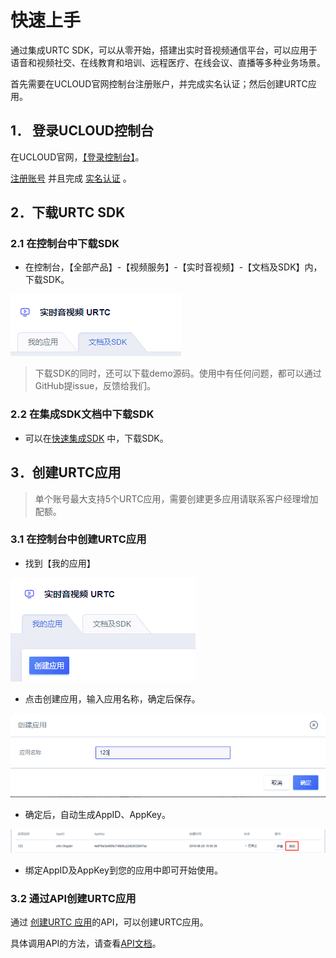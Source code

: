 # 快速上手

通过集成URTC SDK，可以从零开始，搭建出实时音视频通信平台，可以应用于语音和视频社交、在线教育和培训、远程医疗、在线会议、直播等多种业务场景。 

首先需要在UCLOUD官网控制台注册账户，并完成实名认证；然后创建URTC应用。

## 1． 登录UCLOUD控制台

在UCLOUD官网，[【登录控制台】](https://passport.ucloud.cn/?service=https://console.ucloud.cn/#login)。  

 [注册账号](https://passport.ucloud.cn/#register) 并且完成 [实名认证](https://docs.ucloud.cn/account/identity_verification/overview) 。  

## 2．下载URTC SDK  

### 2.1  在控制台中下载SDK

 - 在控制台，【全部产品】-【视频服务】-【实时音视频】-【文档及SDK】内，下载SDK。  

![](/images/download_SDK.png) 
  
>下载SDK的同时，还可以下载demo源码。使用中有任何问题，都可以通过GitHub提issue，反馈给我们。

### 2.2 在集成SDK文档中下载SDK

 - 可以在[快速集成SDK](/video/urtc/sdk/VideoStart) 中，下载SDK。


## 3．创建URTC应用

> 单个账号最大支持5个URTC应用，需要创建更多应用请联系客户经理增加配额。

### 3.1  在控制台中创建URTC应用

 - 找到【我的应用】  

![](/images/creat_app.png) 

 - 点击创建应用，输入应用名称，确定后保存。  
 
![](/images/creat_app_2.png) 

 - 确定后，自动生成AppID、AppKey。  
 
![](/images/app_go.png) 

 - 绑定AppID及AppKey到您的应用中即可开始使用。
 
### 3.2  通过API创建URTC应用

通过 [创建URTC 应用](https://docs.ucloud.cn/api/urtc-api/create_urtc_app)的API，可以创建URTC应用。

具体调用API的方法，请查看[API文档](https://docs.ucloud.cn/api/summary/overview)。
